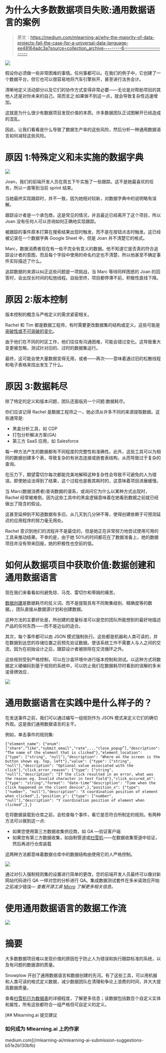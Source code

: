 # 为什么大多数数据项目失败:通用数据语言的案例

> 原文：<https://medium.com/mlearning-ai/why-the-majority-of-data-projects-fail-the-case-for-a-universal-data-language-ee48164adc3a?source=collection_archive---------6----------------------->

![](img/f8fe124651d36f60cc97415d7d897011.png)

假设你必须做一些非常困难的事情。任何事都可以。在我们的例子中，它创建了一个数据平台，但它也可以很容易地将汽车引擎拆开，甚至进行法务会计。

清晰地定义活动部分以及它们的协作方式变得非常必要——无论是对帮助项目的其他人还是对你未来的自己。简而言之:如果做不到这一点，就会导致复杂性迅速增加。

这就是为什么很少有数据项目发现价值的本质。许多数据团队正试图解开已经造成的混乱。

因此，让我们看看是什么导致了数据生产率的这些风险，然后分析一种通用数据语言如何减轻这些风险。

# 原因 1:特殊定义和未实施的数据字典

![](img/403c54ef2c45022b5068656822f7899e.png)

Joan，我们的前端开发人员在周五下午实施了一些跟踪。这不是她最喜欢的任务，所以一直等到当前 sprint 结束。

当她最终实现跟踪时，并不一致，因为她相对较新，对数据字典中的说明略有误解。

跟踪设计者是一个承包商，这是常见的情况，并且最近已经离开了这个项目，所以 Joan 没有任何人可以咨询如何正确地实现跟踪。

被跟踪的事件原本打算在搜索结果出现时触发，而不是在按钮点击时触发。这已经被记录在一个数据字典 Google Sheet 中，但是 Joan 并不清楚它的格式。

Marc，数据消费者现在有一些不完全有意义的数据。他不知道它是否真的符合追踪设计者的意图，而且每个字段中使用的命名约定也不清楚，所以他甚至不确定事件实际描述了什么。

追踪数据的来源以纠正这些问题是一项挑战，当 Marc 等待同样困惑的 Joan 的回答时，会出现长时间的松弛线程。自始至终，项目都停滞不前，积极性直线下降。

# 原因 2:版本控制

版本控制的概念与严格定义的需求紧密相关。

Rachel 和 Tim 都是数据工程师，有时需要更改数据集的结构或定义。这些可能是[突破性或不可突破的变化](https://docs.snowplowanalytics.com/docs/understanding-tracking-design/versioning-your-data-structures/#breaking-and-non-breaking-changes)。

由于他们在不同的时区工作，他们往往有沟通困难，可能会错过变化。这导致重大变更被忽略，测试针对旧的、过时的数据集运行。

最终，这可能会使大量数据变得无用，或者——再次——意味着通过旧的松散线程和电子表格来找出发生了什么。

# 原因 3:数据耗尽

除了特定的定义和版本问题，团队还面临另一个问题:数据耗尽。

你们应该记得 Rachel 是数据工程师之一，她必须从许多不同的来源提取数据。这些通常是:

*   黑盒分析工具，如 CDP
*   打包分析解决方案(GA)
*   第三方 SaaS 应用，如 Salesforce

每一种方法产生的数据都有不同程度的完整性和准确性。此外，这些工具可以为相同的数据创建多个表，导致复杂的有状态连接或嵌套表结构，从而导致过于复杂的查询。

在压力下，期望雷切尔每次都能完美地解释这种复杂性会导致不可避免的人为错误。即使她设法得到了结果，这个过程也是极其耗时的，这意味着项目进展缓慢。

当 Marc(数据消费者)查询数据的谱系，或询问它为什么以某种方式出现时，Rachel 经常被难倒，因为这些工具中的黑盒逻辑意味着在她看到数据之前就已经做出了隐含的假设。

这甚至延伸到不知道数据有多旧，从几天到几分钟不等，使得创建依赖于可预测延迟的应用程序的努力毫无用处。

Rachel 意识到他们的流程并不是最佳的，但是她正在非常努力地尝试使用可用的工具来推动结果。不幸的是，由于她 50%的时间都花在了数据准备上，她的数据项目并没有带来回报，她的积极性也空前的低。

# 如何从数据项目中获取价值:数据创建和通用数据语言

现在我们来看看如何避免琼、马克、雷切尔和蒂姆的痛苦。

[数据创建](https://snowplowanalytics.com/what-is-data-creation/)是数据耗尽的反义词。而不是提取具有不同聚集级别、精确度等的数据。，团队直接从数据源计划和创建数据。

这种方法的主要好处是，所创建的度量标准可以是您的团队所能想到的最好地描述产品的任何东西——而不是近似的适合。

其次，每个事件都可以由 JSON 模式强制执行。这些都是机器和人类可读的，并在数据到达您的存储位置之前预先验证数据。使该系统工作不需要人与人之间的交流，因为在初始设计之后，跟踪设计者被排除在交流循环之外。

这些规则受到严格控制，可以在沙盒环境中进行版本控制和测试。以这种方式将数据定义硬编码到基于规则的系统中，可以防止我们在数据耗尽时看到的误解的多米诺骨牌效应..

![](img/e58a8cfe0ccf9fbfad221432407b23f2.png)

# 通用数据语言在实践中是什么样子的？

在发送事件之前，我们可以通过编写一组规则作为 JSON 模式来定义它们的确切外观。这是我们通用数据语言的主干。

例如，单击事件的规则集:

```
{"element_name": {"enum": ["share","like","submit_email","rate",..."close_popup”],"description": "The name of the element that is clicked"},"element_location": {"type": ["string", "null"],"description": "Where on the screen is the button shown eg. Top, left"},"value": {"type": ["string", "null"],"description": "Optional value associated with the click"},"click_error_reason": {"type": ["string", "null"],"description": "If the click resulted in an error, what was the reason eg. Invalid character in text field"},"click_occured_at": {"type": "string","format": "date-time""description": "Time when the click happened on the client device",},"position_x": {"type": ["number", "null"],"description": "X coordination position of element when clicked",},"position_y": {"type": ["number", "null"],"description": "Y coordination position of element when clicked",},}
```

在将数据装载到仓库之前，会检查每个事件，看它是否符合所制定的规则。有两种方法可以做到这一点:

*   如果您使用第三方数据收集供应商，如 GA —验证客户端
*   如果您有第三方数据收集，如自制管道或[扫雪机](https://snowplowanalytics.com/snowplow-bdp/)——在数据收集管道中验证，然后再进行仓库装载

这两种方法都意味着数据仓库中的数据结构由使用它的人严格控制。

![](img/58fd04b6d6814c8dc2bbbfeb50e4352e.png)

通过对引入强制规则集的设置进行简单的更改，您的前端开发人员最终可以像对新网站代码进行 QA 一样对您的分析进行 QA。集成数据测试套件在多米诺效应开始之前减少错误— *查看开源工具* [*Micro*](https://docs.snowplowanalytics.com/docs/understanding-your-pipeline/what-is-snowplow-micro/) *了解更多相关信息。*

# 使用通用数据语言的数据工作流

![](img/f1254bfc1acb2d638585ffbc9fb6905f.png)

# 摘要

大多数数据项目难以发现价值的原因在于防止人为错误和执行跟踪标准的系统，以及有问题的数据源的质量。

Snowplow 开创了通用数据语言和数据创建的先河。有了这些工具，可以用机器和人类可读的格式定义数据，减少数据团队在清理和争论上浪费的时间，并大大提高数据质量。

查看[扫雪机行为数据表](https://snowplowanalytics.com/explore-snowplow-data-part-1/)的详细程度，了解更多信息；该数据包括数百个自定义实体和属性，所有这些都符合一组严格但可自定义的定义。

[](/mlearning-ai/mlearning-ai-submission-suggestions-b51e2b130bfb) [## Mlearning.ai 提交建议

### 如何成为 Mlearning.ai 上的作家

medium.com](/mlearning-ai/mlearning-ai-submission-suggestions-b51e2b130bfb)